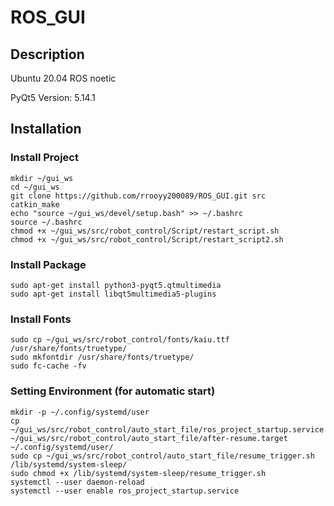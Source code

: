 # ROS_GUI

## Description

Ubuntu 20.04 ROS noetic

PyQt5 Version: 5.14.1

## Installation

### Install Project
```
mkdir ~/gui_ws
cd ~/gui_ws
git clone https://github.com/rrooyy200089/ROS_GUI.git src
catkin_make
echo "source ~/gui_ws/devel/setup.bash" >> ~/.bashrc
source ~/.bashrc
chmod +x ~/gui_ws/src/robot_control/Script/restart_script.sh
chmod +x ~/gui_ws/src/robot_control/Script/restart_script2.sh
```

### Install Package
```
sudo apt-get install python3-pyqt5.qtmultimedia
sudo apt-get install libqt5multimedia5-plugins
```

### Install Fonts
```
sudo cp ~/gui_ws/src/robot_control/fonts/kaiu.ttf /usr/share/fonts/truetype/
sudo mkfontdir /usr/share/fonts/truetype/
sudo fc-cache -fv
```

### Setting Environment (for automatic start)
```
mkdir -p ~/.config/systemd/user
cp ~/gui_ws/src/robot_control/auto_start_file/ros_project_startup.service ~/gui_ws/src/robot_control/auto_start_file/after-resume.target ~/.config/systemd/user/
sudo cp ~/gui_ws/src/robot_control/auto_start_file/resume_trigger.sh /lib/systemd/system-sleep/
sudo chmod +x /lib/systemd/system-sleep/resume_trigger.sh
systemctl --user daemon-reload
systemctl --user enable ros_project_startup.service
```